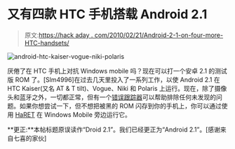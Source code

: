 # 又有四款 HTC 手机搭载 Android 2.1

> 原文:[https://hack aday . com/2010/02/21/Android-2-1-on-four-more-HTC-handsets/](https://hackaday.com/2010/02/21/android-2-1-on-four-more-htc-handsets/)

![](../Images/1fee1bd731503c25d94a5b06d90e8aaa.png "android-htc-kaiser-vogue-niki-polaris")

厌倦了在 HTC 手机上对抗 Windows mobile 吗？现在可以打一个安卓 2.1 的测试版 ROM 了。[Slm4996]在过去几天里投入了一系列工作，以使 Android 2.1 在 HTC Kaiser(又名 AT & T tilt)、Vogue、Niki 和 Polaris 上运行。现在，除了摄像头和蓝牙之外，一切都正常，但有一个[错误跟踪器](http://bugs.homecncfun.com/my_view_page.php)可以帮助排除任何未发现的问题。如果你想尝试一下，但不想把被黑的 ROM 闪存到你的手机上，你可以通过使用 [HaRET](http://www.handhelds.org/moin/moin.cgi/HaRET) 在 Windows Mobile 旁边运行它。

**更正:**本帖标题原误读作“Droid 2.1”。我们已经更正为“Android 2.1”。[感谢来自七喜的家伙]